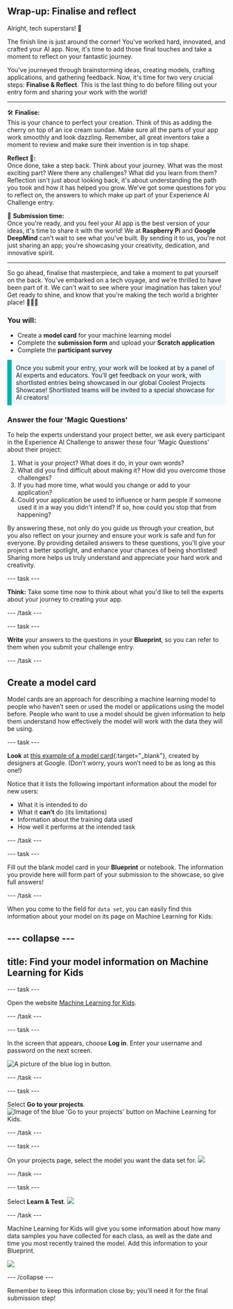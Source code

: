 ## Wrap-up: Finalise and reflect

Alright, tech superstars! 🌟

The finish line is just around the corner! You've worked hard, innovated, and crafted your AI app. Now, it's time to add those final touches and take a moment to reflect on your fantastic journey.

You've journeyed through brainstorming ideas, creating models, crafting applications, and gathering feedback. Now, it's time for two very crucial steps: **Finalise & Reflect**. This is the last thing to do before filling out your entry form and sharing your work with the world!

---

🛠️ **Finalise:**  
This is your chance to perfect your creation. Think of this as adding the cherry on top of an ice cream sundae. Make sure all the parts of your app work smoothly and look dazzling. Remember, all great inventors take a moment to review and make sure their invention is in top shape.

**Reflect 🤔:**  
Once done, take a step back. Think about your journey. What was the most exciting part? Were there any challenges? What did you learn from them? Reflection isn't just about looking back, it's about understanding the path you took and how it has helped you grow. We've got some questions for you to reflect on, the answers to which make up part of your Experience AI Challenge entry.

🚀 **Submission time:**  
Once you're ready, and you feel your AI app is the best version of your ideas, it's time to share it with the world! We at **Raspberry Pi** and **Google DeepMind** can't wait to see what you've built. By sending it to us, you're not just sharing an app; you're showcasing your creativity, dedication, and innovative spirit.

---

So go ahead, finalise that masterpiece, and take a moment to pat yourself on the back. You've embarked on a tech voyage, and we're thrilled to have been part of it. We can't wait to see where your imagination has taken you! Get ready to shine, and know that you're making the tech world a brighter place! 🚀🎉🥳

### You will:
+ Create a **model card** for your machine learning model
+ Complete the **submission form** and upload your **Scratch application**
+ Complete the **participant survey**


<p style='border-left: solid; border-width:10px; border-color: #0faeb0; background-color: aliceblue; padding: 10px;'>
Once you submit your entry, your work will be looked at by a panel of AI experts and educators. You’ll get feedback on your work, with shortlisted entries being showcased in our global Coolest Projects Showcase! Shortlisted teams will be invited to a special showcase for AI creators!
</p>

### Answer the four 'Magic Questions'
To help the experts understand your project better, we ask every participant in the Experience AI Challenge to answer these four 'Magic Questions' about their project:

1. What is your project? What does it do, in your own words? 
2. What did you find difficult about making it? How did you overcome those challenges?
3. If you had more time, what would you change or add to your application?
4. Could your application be used to influence or harm people if someone used it in a way you didn't intend? If so, how could you stop that from happening?

By answering these, not only do you guide us through your creation, but you also reflect on your journey and ensure your work is safe and fun for everyone. By providing detailed answers to these questions, you'll give your project a better spotlight, and enhance your chances of being shortlisted! Sharing more helps us truly understand and appreciate your hard work and creativity.

--- task ---

**Think:** Take some time now to think about what you'd like to tell the experts about your journey to creating your app.

--- /task ---

--- task ---

**Write** your answers to the questions in your **Blueprint**, so you can refer to them when you submit your challenge entry.

--- /task ---



## Create a model card
Model cards are an approach for describing a machine learning model to people who haven’t seen or used the model or applications using the model before. People who want to use a model should be given information to help them understand how effectively the model will work with the data they will be using.

--- task ---

**Look** at [this example of a model card](https://modelcards.withgoogle.com/face-detection){:target="_blank"}, created by designers at Google. (Don’t worry, yours won’t need to be as long as this one!)

Notice that it lists the following important information about the model for new users: 
+ What it is intended to do 
+ What it **can’t** do (its limitations)
+ Information about the training data used
+ How well it performs at the intended task

--- /task ---

--- task ---

Fill out the blank model card in your **Blueprint** or notebook. The information you provide here will form part of your submission to the showcase, so give full answers!

--- /task ---

When you come to the field for `data set`, you can easily find this information about your model on its page on Machine Learning for Kids:

--- collapse ---
---
title: Find your model information on Machine Learning for Kids
---

--- task ---

Open the website [Machine Learning for Kids](https://machinelearningforkids.co.uk/#!/login).

--- /task ---

--- task ---

In the screen that appears, choose **Log in**. Enter your username and password on the next screen.

![A picture of the blue log in button.](images/singup_login.png)

--- /task ---

--- task ---

Select **Go to your projects**.
![Image of the blue 'Go to your projects' button on Machine Learning for Kids.](images/go2projects.png)

--- /task ---

--- task ---

On your projects page, select the model you want the data set for.
![](images/model_name.png)

--- /task ---

--- task ---

Select **Learn & Test**.
![](images/learn_test.png)

--- /task ---

Machine Learning for Kids will give you some information about how many data samples you have collected for each class, as well as the date and time you most recently trained the model. Add this information to your Blueprint.

![](images/trained_model.png)

--- /collapse ---


Remember to keep this information close by; you'll need it for the final submission step!



